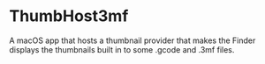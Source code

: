 # ThumbHost3mf
A macOS app that hosts a thumbnail provider that makes the Finder displays the thumbnails built in to some .gcode and .3mf files.
